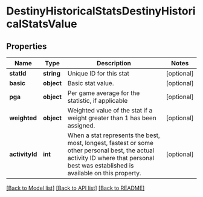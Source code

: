 # DestinyHistoricalStatsDestinyHistoricalStatsValue

## Properties
Name | Type | Description | Notes
------------ | ------------- | ------------- | -------------
**statId** | **string** | Unique ID for this stat | [optional] 
**basic** | **object** | Basic stat value. | [optional] 
**pga** | **object** | Per game average for the statistic, if applicable | [optional] 
**weighted** | **object** | Weighted value of the stat if a weight greater than 1 has been assigned. | [optional] 
**activityId** | **int** | When a stat represents the best, most, longest, fastest or some other personal best, the actual activity ID where that personal best was established is available on this property. | [optional] 

[[Back to Model list]](../README.md#documentation-for-models) [[Back to API list]](../README.md#documentation-for-api-endpoints) [[Back to README]](../README.md)


